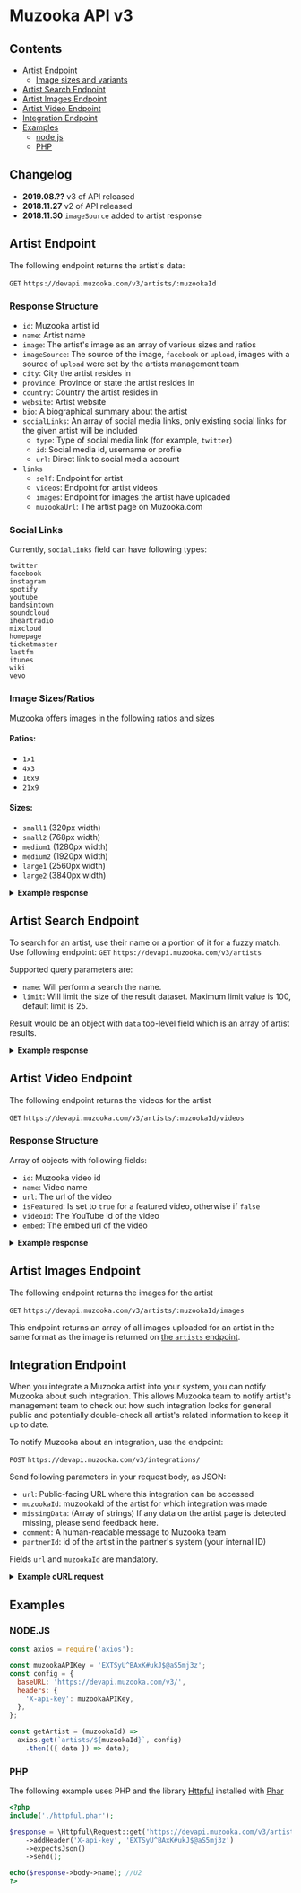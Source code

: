 # Muzooka API v3

## Contents

- [Artist Endpoint](#artist-endpoint)
  - [Image sizes and variants](#image-sizesratios)
- [Artist Search Endpoint](#artist-search-endpoint)
- [Artist Images Endpoint](#artist-images-endpoint)
- [Artist Video Endpoint](#artist-video-endpoint)
- [Integration Endpoint](#integration-endpoint)
- [Examples](#examples)
  - [node.js](#nodejs)
  - [PHP](#php)

## Changelog
* **2019.08.??** v3 of API released
* **2018.11.27** v2 of API released
* **2018.11.30** `imageSource` added to artist response

## Artist Endpoint
The following endpoint returns the artist's data:

`GET` `https://devapi.muzooka.com/v3/artists/:muzookaId`

### Response Structure

* `id`: Muzooka artist id
* `name`: Artist name
* `image`: The artist's image as an array of various sizes and ratios
* `imageSource`: The source of the image, `facebook` or `upload`, images with a source of `upload` were set by the artists management team
* `city`: City the artist resides in
* `province`: Province or state the artist resides in
* `country`: Country the artist resides in
* `website`: Artist website
* `bio`: A biographical summary about the artist
* `socialLinks`: An array of social media links, only existing social links for the given artist will be included
  - `type`: Type of social media link (for example, `twitter`)
  - `id`: Social media id, username or profile
  - `url`: Direct link to social media account
* `links`
  - `self`: Endpoint for artist
  - `videos`: Endpoint for artist videos
  - `images`: Endpoint for images the artist have uploaded
  - `muzookaUrl`: The artist page on Muzooka.com

### Social Links

Currently, `socialLinks` field can have following types:

    twitter
    facebook
    instagram
    spotify
    youtube
    bandsintown
    soundcloud
    iheartradio
    mixcloud
    homepage
    ticketmaster
    lastfm
    itunes
    wiki
    vevo

### Image Sizes/Ratios

Muzooka offers images in the following ratios and sizes

#### Ratios:
  - `1x1`
  - `4x3`
  - `16x9`
  - `21x9`

#### Sizes:
  - `small1` (320px width)
  - `small2` (768px width)
  - `medium1` (1280px width)
  - `medium2` (1920px width)
  - `large1` (2560px width)
  - `large2` (3840px width)
 

<details>
  <summary><b>Example response</b></summary>
  <p>

```json
{
    "id": "5678046685",
    "name": "U2",
    "image": [
        {
            "width": 1548,
            "height": 1024,
            "ratio": null,
            "name": "original",
            "url": "https://media.muzooka.com/images/109150/original.jpg"
        },
        {
            "width": 320,
            "height": 240,
            "ratio": "4x3",
            "name": "small1",
            "url": "https://media.muzooka.com/images/109150/landscape/4x3/small1.jpg"
        },
        {
            "width": 320,
            "height": 180,
            "ratio": "16x9",
            "name": "small1",
            "url": "https://media.muzooka.com/images/109150/landscape/16x9/small1.jpg"
        },
        {
            "width": 320,
            "height": 135,
            "ratio": "21x9",
            "name": "small1",
            "url": "https://media.muzooka.com/images/109150/landscape/21x9/small1.jpg"
        },
        {
            "width": 768,
            "height": 576,
            "ratio": "4x3",
            "name": "small2",
            "url": "https://media.muzooka.com/images/109150/landscape/4x3/small2.jpg"
        },
        {
            "width": 768,
            "height": 432,
            "ratio": "16x9",
            "name": "small2",
            "url": "https://media.muzooka.com/images/109150/landscape/16x9/small2.jpg"
        },
        {
            "width": 768,
            "height": 324,
            "ratio": "21x9",
            "name": "small2",
            "url": "https://media.muzooka.com/images/109150/landscape/21x9/small2.jpg"
        },
        {
            "width": 1280,
            "height": 960,
            "ratio": "4x3",
            "name": "medium1",
            "url": "https://media.muzooka.com/images/109150/landscape/4x3/medium1.jpg"
        },
        {
            "width": 1280,
            "height": 720,
            "ratio": "16x9",
            "name": "medium1",
            "url": "https://media.muzooka.com/images/109150/landscape/16x9/medium1.jpg"
        },
        {
            "width": 1280,
            "height": 540,
            "ratio": "21x9",
            "name": "medium1",
            "url": "https://media.muzooka.com/images/109150/landscape/21x9/medium1.jpg"
        },
        {
            "width": 1920,
            "height": 1440,
            "ratio": "4x3",
            "name": "medium2",
            "url": "https://media.muzooka.com/images/109150/landscape/4x3/medium2.jpg"
        },
        {
            "width": 1920,
            "height": 1080,
            "ratio": "16x9",
            "name": "medium2",
            "url": "https://media.muzooka.com/images/109150/landscape/16x9/medium2.jpg"
        },
        {
            "width": 1920,
            "height": 810,
            "ratio": "21x9",
            "name": "medium2",
            "url": "https://media.muzooka.com/images/109150/landscape/21x9/medium2.jpg"
        },
        {
            "width": 2560,
            "height": 1920,
            "ratio": "4x3",
            "name": "large1",
            "url": "https://media.muzooka.com/images/109150/landscape/4x3/large1.jpg"
        },
        {
            "width": 2560,
            "height": 1440,
            "ratio": "16x9",
            "name": "large1",
            "url": "https://media.muzooka.com/images/109150/landscape/16x9/large1.jpg"
        },
        {
            "width": 2560,
            "height": 1080,
            "ratio": "21x9",
            "name": "large1",
            "url": "https://media.muzooka.com/images/109150/landscape/21x9/large1.jpg"
        },
        {
            "width": 3840,
            "height": 2880,
            "ratio": "4x3",
            "name": "large2",
            "url": "https://media.muzooka.com/images/109150/landscape/4x3/large2.jpg"
        },
        {
            "width": 3840,
            "height": 2160,
            "ratio": "16x9",
            "name": "large2",
            "url": "https://media.muzooka.com/images/109150/landscape/16x9/large2.jpg"
        },
        {
            "width": 3840,
            "height": 1620,
            "ratio": "21x9",
            "name": "large2",
            "url": "https://media.muzooka.com/images/109150/landscape/21x9/large2.jpg"
        },
        {
            "width": 320,
            "height": 320,
            "ratio": "1x1",
            "name": "small1",
            "url": "https://media.muzooka.com/images/109150/landscape/1x1/small1.jpg"
        },
        {
            "width": 768,
            "height": 768,
            "ratio": "1x1",
            "name": "small2",
            "url": "https://media.muzooka.com/images/109150/landscape/1x1/small2.jpg"
        },
        {
            "width": 1280,
            "height": 1280,
            "ratio": "1x1",
            "name": "medium1",
            "url": "https://media.muzooka.com/images/109150/landscape/1x1/medium1.jpg"
        },
        {
            "width": 1920,
            "height": 1920,
            "ratio": "1x1",
            "name": "medium2",
            "url": "https://media.muzooka.com/images/109150/landscape/1x1/medium2.jpg"
        },
        {
            "width": 2560,
            "height": 2560,
            "ratio": "1x1",
            "name": "large1",
            "url": "https://media.muzooka.com/images/109150/landscape/1x1/large1.jpg"
        },
        {
            "width": 3840,
            "height": 3840,
            "ratio": "1x1",
            "name": "large2",
            "url": "https://media.muzooka.com/images/109150/landscape/1x1/large2.jpg"
        }
    ],
    "city": "Dublin",
    "province": "County Dublin",
    "country": "Ireland",
    "website": "http://www.u2.com/",
    "bio": "U2 are an Irish rock band from Dublin formed in 1976. The group consists of Bono (lead vocals and rhythm guitar), the Edge (lead guitar, keyboards, and backing vocals), Adam Clayton (bass guitar), and Larry Mullen Jr. (drums and percussion). Initially rooted in post-punk, U2's musical style has evolved throughout their career, yet has maintained an anthemic sound built on Bono's expressive vocals and the Edge's effects-based guitar textures. Their lyrics, often embellished with spiritual imagery, focus on personal and sociopolitical themes. Popular for their live performances, the group have staged several ambitious and elaborate tours over their career.",
    "socialLinks": [
        {
            "type": "twitter",
            "id": "u2",
            "url": "https://twitter.com/u2"
        },
        {
            "type": "facebook",
            "id": "u2",
            "url": "https://www.facebook.com/u2"
        },
        {
            "type": "instagram",
            "id": "u2",
            "url": "https://www.instagram.com/u2"
        },
        {
            "type": "spotify",
            "id": null,
            "url": "https://open.spotify.com/artist/51Blml2LZPmy7TTiAg47vQ"
        },
        {
            "type": "youtube",
            "id": "u2official",
            "url": "https://www.youtube.com/channel/u2official"
        },
        {
            "type": "iheartradio",
            "id": "u2-970/",
            "url": "https://www.iheart.com/artist/u2-970/"
        },
        {
            "type": "bandsintown",
            "id": "U2",
            "url": "https://www.bandsintown.com/U2"
        },
        {
            "type": "soundcloud",
            "id": "u2",
            "url": "https://www.soundcloud.com/u2"
        }
    ],
    "links": {
        "self": "https://devapi.muzooka.com/v3/artists/u2",
        "images": "https://devapi.muzooka.com/v3/artists/u2/images",
        "videos": "https://devapi.muzooka.com/v3/artists/u2/videos",
        "muzookaUrl": "https://app.muzooka.com/u2"
    }
}
```

</p></details>

## Artist Search Endpoint

To search for an artist, use their name or a portion of it for a fuzzy match. Use following endpoint:
`GET` `https://devapi.muzooka.com/v3/artists`

Supported query parameters are:

* `name`: Will perform a search the name.
* `limit`: Will limit the size of the result dataset. Maximum limit value is 100, default limit is 25.

Result would be an object with `data` top-level field which is an array of artist results.

<details>
  <summary><b>Example response</b></summary>
  <p>

```json
{
  "data": [
    {
      "name": "ABBA",
      "id": "124611394231248",
      "searchScore": 229.608566,
      "isAboveConfidenceThreshold": true
    },
    {
       "name": "ABBA Fan Page",
       "id": "126514410699519",
       "searchScore": 17.006618,
       "isAboveConfidenceThreshold": false
    },
    {
       "name": "ABBA Club",
       "id": "1155591297880015",
       "searchScore": 13.323482,
       "isAboveConfidenceThreshold": false
    }
  ]
}
```

</p></details>


## Artist Video Endpoint

The following endpoint returns the videos for the artist

`GET` `https://devapi.muzooka.com/v3/artists/:muzookaId/videos`

### Response Structure

Array of objects with following fields:
 - `id`: Muzooka video id
 - `name`: Video name
 - `url`: The url of the video
 - `isFeatured`: Is set to `true` for a featured video, otherwise if `false`
 - `videoId`: The YouTube id of the video
 - `embed`: The embed url of the video

<details>
  <summary><b>Example response</b></summary>
  <p>

```json
[
  {
    "id": "123",
    "name": "U2 - Song For Someone (Directed by Matt Mahurin)",
    "url": "https://youtu.be/RFjcd_d2PhY",
    "isFeatured": false,
    "videoId": "RFjcd_d2PhY",
    "embed": "https://www.youtube.com/embed/RFjcd_d2PhY"
  },
  {
    "id": "456",
    "name": "U2 - I Still Haven't Found What I'm Looking For",
    "url": "https://youtu.be/e3-5YC_oHjE",
    "isFeatured": true,
    "videoId": "e3-5YC_oHjE",
    "embed": "https://www.youtube.com/embed/e3-5YC_oHjE"
  }
]
```

</p></details>

## Artist Images Endpoint

The following endpoint returns the images for the artist

`GET` `https://devapi.muzooka.com/v3/artists/:muzookaId/images`

This endpoint returns an array of all images uploaded for an artist in the same format as the image is returned on [the `artists` endpoint](#image-sizesratios).

## Integration Endpoint

When you integrate a Muzooka artist into your system, you can notify Muzooka about such integration. This allows Muzooka team to notify artist's management team to check out how such integration looks for general public and potentially double-check all artist's related information to keep it up to date.

To notify Muzooka about an integration, use the endpoint: 

`POST` `https://devapi.muzooka.com/v3/integrations/`

Send following parameters in your request body, as JSON:

- `url`: Public-facing URL where this integration can be accessed
- `muzookaId`: muzookaId of the artist for which integration was made
- `missingData`: (Array of strings) If any data on the artist page is detected missing, please send feedback here.
- `comment`: A human-readable message to Muzooka team 
- `partnerId`: id of the artist in the partner's system (your internal ID)

Fields `url` and `muzookaId` are mandatory.

<details>
  <summary><b>Example cURL request</b></summary>
  <p>

```bash
curl -X POST \
  https://devapi.muzooka.com/v3/integrations/ \
  -H 'Content-Type: application/json' \
  -H 'X-api-key: REPLACE_THIS_WITH_YOUR_API_KEY' \
  -d '{
	"url": "https://example.com/muzooka/239847928347",
	"muzookaId": "239847928347",
	"missingData": ["twitter", "good image", "any other short text really"],
	"comment": "Songs About Code Festival integration",
	"partnerId": "examplecom-muzooka-239847928347"
}'
```

Successful response would have a status code of `200` and contain an object with only parameter of `id`. You can keep it for your records, but generally it should not be required within your integration.

</p></details>

## Examples

### NODE.JS

```javascript
const axios = require('axios');

const muzookaAPIKey = 'EXTSyU^BAxK#ukJ$@aS5mj3z';
const config = {
  baseURL: 'https://devapi.muzooka.com/v3/',
  headers: {
    'X-api-key': muzookaAPIKey,
  },
};

const getArtist = (muzookaId) =>
  axios.get(`artists/${muzookaId}`, config)
    .then(({ data }) => data);
```

### PHP

The following example uses PHP and the library [Httpful](http://phphttpclient.com/) installed with [Phar](http://php.net/manual/en/book.phar.php)

```php
<?php
include('./httpful.phar');

$response = \Httpful\Request::get('https://devapi.muzooka.com/v3/artists/U2')
    ->addHeader('X-api-key', 'EXTSyU^BAxK#ukJ$@aS5mj3z')
    ->expectsJson()
    ->send();

echo($response->body->name); //U2
?>
```
